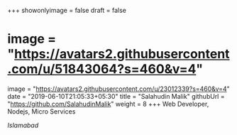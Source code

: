 +++
showonlyimage = false
draft = false
# image = "https://avatars2.githubusercontent.com/u/51843064?s=460&v=4"
image = "https://avatars2.githubusercontent.com/u/23012339?s=460&v=4"
date = "2019-06-10T21:05:33+05:30"
title = "Salahudin Malik"
githubUrl = "https://github.com/SalahudinMalik"
weight = 8
+++
Web Developer, Nodejs, Micro Services

*Islamabad*

<!--more-->